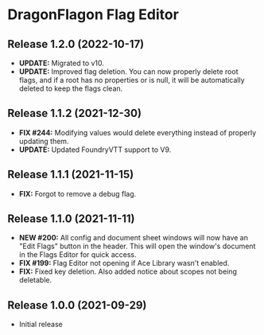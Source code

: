 # DragonFlagon Flag Editor

## Release 1.2.0 (2022-10-17)
- **UPDATE:** Migrated to v10.
- **UPDATE:** Improved flag deletion. You can now properly delete root flags, and if a root has no properties or is null, it will be automatically deleted to keep the flags clean.

## Release 1.1.2 (2021-12-30)
- **FIX #244:** Modifying values would delete everything instead of properly updating them.
- **UPDATE:** Updated FoundryVTT support to V9.

## Release 1.1.1 (2021-11-15)
- **FIX:** Forgot to remove a debug flag.

## Release 1.1.0 (2021-11-11)
- **NEW #200:** All config and document sheet windows will now have an "Edit Flags" button in the header. This will open the window's document in the Flags Editor for quick access.
- **FIX #199:** Flag Editor not opening if Ace Library wasn't enabled.
- **FIX:** Fixed key deletion. Also added notice about scopes not being deletable.

## Release 1.0.0 (2021-09-29)
- Initial release